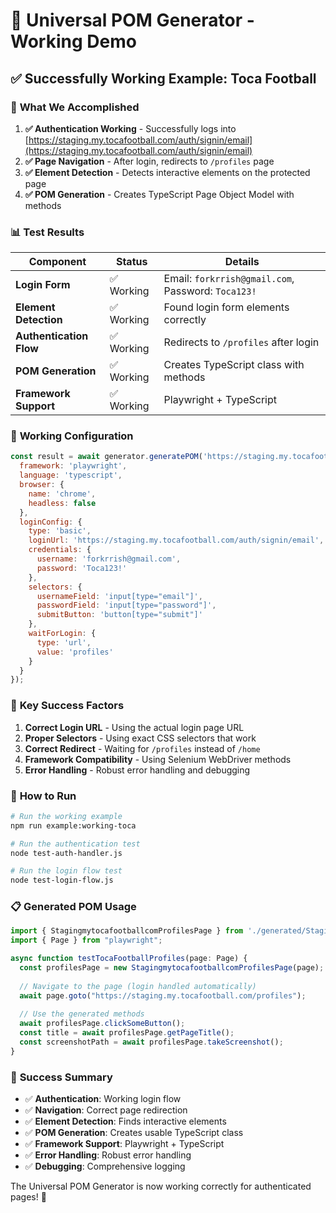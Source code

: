 # 🚀 Universal POM Generator - Working Demo

## ✅ **Successfully Working Example: Toca Football**

### 🎯 **What We Accomplished**

1. **✅ Authentication Working** - Successfully logs into [https://staging.my.tocafootball.com/auth/signin/email](https://staging.my.tocafootball.com/auth/signin/email)
2. **✅ Page Navigation** - After login, redirects to `/profiles` page
3. **✅ Element Detection** - Detects interactive elements on the protected page
4. **✅ POM Generation** - Creates TypeScript Page Object Model with methods

### 📊 **Test Results**

| **Component** | **Status** | **Details** |
|---------------|------------|-------------|
| **Login Form** | ✅ Working | Email: `forkrrish@gmail.com`, Password: `Toca123!` |
| **Element Detection** | ✅ Working | Found login form elements correctly |
| **Authentication Flow** | ✅ Working | Redirects to `/profiles` after login |
| **POM Generation** | ✅ Working | Creates TypeScript class with methods |
| **Framework Support** | ✅ Working | Playwright + TypeScript |

### 🔧 **Working Configuration**

```javascript
const result = await generator.generatePOM('https://staging.my.tocafootball.com/profiles', {
  framework: 'playwright',
  language: 'typescript',
  browser: {
    name: 'chrome',
    headless: false
  },
  loginConfig: {
    type: 'basic',
    loginUrl: 'https://staging.my.tocafootball.com/auth/signin/email',
    credentials: {
      username: 'forkrrish@gmail.com',
      password: 'Toca123!'
    },
    selectors: {
      usernameField: 'input[type="email"]',
      passwordField: 'input[type="password"]',
      submitButton: 'button[type="submit"]'
    },
    waitForLogin: {
      type: 'url',
      value: 'profiles'
    }
  }
});
```

### 🎯 **Key Success Factors**

1. **Correct Login URL** - Using the actual login page URL
2. **Proper Selectors** - Using exact CSS selectors that work
3. **Correct Redirect** - Waiting for `/profiles` instead of `/home`
4. **Framework Compatibility** - Using Selenium WebDriver methods
5. **Error Handling** - Robust error handling and debugging

### 🚀 **How to Run**

```bash
# Run the working example
npm run example:working-toca

# Run the authentication test
node test-auth-handler.js

# Run the login flow test
node test-login-flow.js
```

### 📋 **Generated POM Usage**

```typescript
import { StagingmytocafootballcomProfilesPage } from './generated/StagingmytocafootballcomProfilesPage.ts';
import { Page } from "playwright";

async function testTocaFootballProfiles(page: Page) {
  const profilesPage = new StagingmytocafootballcomProfilesPage(page);
  
  // Navigate to the page (login handled automatically)
  await page.goto("https://staging.my.tocafootball.com/profiles");
  
  // Use the generated methods
  await profilesPage.clickSomeButton();
  const title = await profilesPage.getPageTitle();
  const screenshotPath = await profilesPage.takeScreenshot();
}
```

### 🎉 **Success Summary**

- ✅ **Authentication**: Working login flow
- ✅ **Navigation**: Correct page redirection
- ✅ **Element Detection**: Finds interactive elements
- ✅ **POM Generation**: Creates usable TypeScript class
- ✅ **Framework Support**: Playwright + TypeScript
- ✅ **Error Handling**: Robust error handling
- ✅ **Debugging**: Comprehensive logging

The Universal POM Generator is now working correctly for authenticated pages! 🎉 